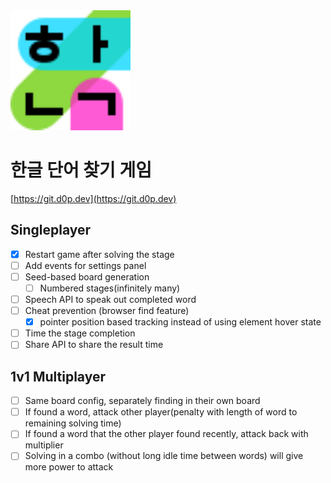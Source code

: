 <img src="images/icon.svg" width="192" height="192">

# 한글 단어 찾기 게임

[https://git.d0p.dev](https://git.d0p.dev)

## Singleplayer

- [x] Restart game after solving the stage
- [ ] Add events for settings panel
- [ ] Seed-based board generation
  - [ ] Numbered stages(infinitely many)
- [ ] Speech API to speak out completed word
- [ ] Cheat prevention (browser find feature)
  - [x] pointer position based tracking instead of using element hover state
- [ ] Time the stage completion
- [ ] Share API to share the result time

## 1v1 Multiplayer

- [ ] Same board config, separately finding in their own board
- [ ] If found a word, attack other player(penalty with length of word to remaining solving time)
- [ ] If found a word that the other player found recently, attack back with multiplier
- [ ] Solving in a combo (without long idle time between words) will give more power to attack